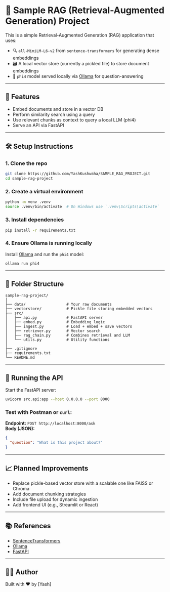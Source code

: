 # 🧠 Sample RAG (Retrieval-Augmented Generation) Project

This is a simple Retrieval-Augmented Generation (RAG) application that uses:

- 🔍 `all-MiniLM-L6-v2` from `sentence-transformers` for generating dense embeddings
- 🗃️ A local vector store (currently a pickled file) to store document embeddings
- 🤖 `phi4` model served locally via [Ollama](https://ollama.com/) for question-answering

---

## 🚀 Features

- Embed documents and store in a vector DB
- Perform similarity search using a query
- Use relevant chunks as context to query a local LLM (phi4)
- Serve an API via FastAPI

---

## 🛠️ Setup Instructions

### 1. Clone the repo

```bash
git clone https://github.com/YashKushwaha/SAMPLE_RAG_PROJECT.git
cd sample-rag-project
```

### 2. Create a virtual environment

```bash
python -m venv .venv
source .venv/bin/activate  # On Windows use `.venv\Scripts\activate`
```

### 3. Install dependencies

```bash
pip install -r requirements.txt
```

### 4. Ensure Ollama is running locally

Install [Ollama](https://ollama.com/) and run the `phi4` model:

```bash
ollama run phi4
```

---

## 📂 Folder Structure

```
sample-rag-project/
│
├── data/                  # Your raw documents
├── vectorstore/           # Pickle file storing embedded vectors
├── src/
│   ├── api.py             # FastAPI server
│   ├── embed.py           # Embedding logic
│   ├── ingest.py          # Load + embed + save vectors
│   ├── retriever.py       # Vector search
│   ├── rag_chain.py       # Combines retrieval and LLM
│   └── utils.py           # Utility functions
│
├── .gitignore
├── requirements.txt
└── README.md
```

---

## 🧪 Running the API

Start the FastAPI server:

```bash
uvicorn src.api:app --host 0.0.0.0 --port 8000
```

### Test with Postman or `curl`:

**Endpoint:** `POST http://localhost:8000/ask`  
**Body (JSON):**

```json
{
  "question": "What is this project about?"
}
```

---

## 📈 Planned Improvements

- Replace pickle-based vector store with a scalable one like FAISS or Chroma
- Add document chunking strategies
- Include file upload for dynamic ingestion
- Add frontend UI (e.g., Streamlit or React)

---

## 📚 References

- [SentenceTransformers](https://www.sbert.net/)
- [Ollama](https://ollama.com/)
- [FastAPI](https://fastapi.tiangolo.com/)

---

## 🧑‍💻 Author

Built with ❤️ by [Yash]
